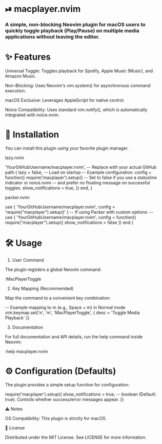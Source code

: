 # ⏯ macplayer.nvim

### A simple, non-blocking Neovim plugin for macOS users to quickly toggle playback (Play/Pause) on multiple media applications without leaving the editor.

 # ✨ Features

Universal Toggle: Toggles playback for Spotify, Apple Music (Music), and Amazon Music.

Non-Blocking: Uses Neovim's vim.system() for asynchronous command execution.

macOS Exclusive: Leverages AppleScript for native control.

Noice Compatibility: Uses standard vim.notify(), which is automatically integrated with noice.nvim.

# 🚀 Installation

You can install this plugin using your favorite plugin manager.

lazy.nvim

  'YourGitHubUsername/macplayer.nvim', -- Replace with your actual GitHub path
{
  lazy = false, -- Load on startup
  -- Example configuration:
  config = function()
    require('macplayer').setup({
      -- Set to false if you use a statusline indicator or noice.nvim
      -- and prefer no floating message on successful toggles.
      show_notifications = true, 
    })
  end,
}


packer.nvim

use { 'YourGitHubUsername/macplayer.nvim', config = 'require("macplayer").setup()' }
-- If using Packer with custom options:
-- use { 'YourGitHubUsername/macplayer.nvim', config = function() require("macplayer").setup({ show_notifications = false }) end }


# 🛠️ Usage

1. User Command

The plugin registers a global Neovim command:

:MacPlayerToggle


2. Key Mapping (Recommended)

Map the command to a convenient key combination:

-- Example mapping to <leader>m (e.g., Space + m) in Normal mode
vim.keymap.set('n', '<leader>m', '<cmd>MacPlayerToggle<CR>', { desc = 'Toggle Media Playback' })


3. Documentation

For full documentation and API details, run the help command inside Neovim:

:help macplayer.nvim


# ⚙️ Configuration (Defaults)

The plugin provides a simple setup function for configuration:

require('macplayer').setup({
  show_notifications = true, -- boolean (Default: true). Controls whether success/error messages appear.
})


⚠️ Notes

OS Compatibility: This plugin is strictly for macOS.

📄 License

Distributed under the MIT License. See LICENSE for more information.